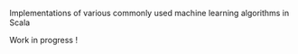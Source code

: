 Implementations of various commonly used machine learning algorithms in Scala

  Work in progress !
